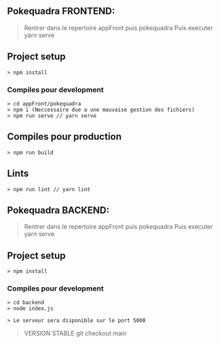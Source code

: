 ## Pokequadra FRONTEND:
> Rentrer dans le repertoire appFront puis pokequadra
> Puis executer yarn serve
## Project setup
```
> npm install
```

### Compiles pour development
```
> cd appFront/pokequadra
> npm i (Neccessaire due a une mauvaise gestion des fichiers)
> npm run serve // yarn serve

```

## Compiles pour production
```
> npm run build
```

## Lints
```
> npm run lint // yarn lint
```

## Pokequadra BACKEND:
> Rentrer dans le repertoire appFront puis pokequadra
> Puis executer yarn serve
## Project setup
```
> npm install
```

### Compiles pour development
```
> cd backend
> node index.js

> Le serveur sera disponible sur le port 5000
```

> VERSION STABLE git checkout main